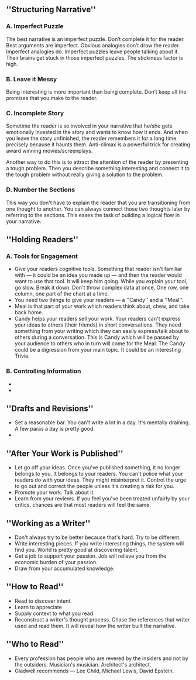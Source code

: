 ## ''Structuring Narrative''

### A. Imperfect Puzzle<br>
The best narrative is an imperfect puzzle. Don’t complete it for the reader. Best arguments are imperfect. Obvious analogies don’t draw the reader. Imperfect analogies do. Imperfect puzzles leave people talking about it. Their brains get stuck in those imperfect puzzles. The stickiness factor is high. 

### B. Leave it Messy<br>
Being interesting is more important than being complete. Don’t keep all the promises that you make to the reader. 

### C. Incomplete Story<br>
Sometime the reader is so involved in your narrative that he/she gets emotionally invested in the story and wants to know how it ends. And when you leave the story unfinished, the reader remembers it for a long time precisely because it haunts them. Anti-climax is a powerful trick for creating award winning movies/screenplays. 

Another way to do this is to attract the attention of the reader by presenting a tough problem. Then you describe something interesting and connect it to the tough problem without really giving a solution to the problem. 

### D. Number the Sections<br>
This way you don't have to explain the reader that you are transitioning from one thought to another. You can always connect those two thoughts later by referring to the sections. This eases the task of building a logical flow in your narrative.

## ''Holding Readers''

### A. Tools for Engagement<br>

* Give your readers cognitive tools. Something that reader isn't familiar with — it could be an idea you made up — and then the reader would want to use that tool. It will keep him going. While you explain your tool, go slow. Break it down. Don't throw complex data at once. One row, one column, one part of the chart at a time. 
* You need two things to give your readers — a ''Candy'' and a ''Meal''. 
* Meal is that part of your work which readers think about, chew, and take back home. 
* Candy helps your readers sell your work. Your readers can't express your ideas to others (their friends) in short conversations. They need something from your writing which they can easily express/talk about to others during a conversation. This is Candy which will be passed by your audience to others who in turn will come for the Meal. The Candy could be a digression from your main topic. It could be an interesting Trivia.

### B. Controlling Information<br>

*
*

## ''Drafts and Revisions''

* Set a reasonable bar. You can't write a lot in a day. It's mentally draining. A few paras a day is pretty good.
* 

## ''After Your Work is Published''

* Let go off your ideas. Once you've published something, it no longer belongs to you. It belongs to your readers. You can't police what your readers do with your ideas. They might misinterpret it. Control the urge to go out and correct the people unless it's creating a risk for you.
* Promote your work. Talk about it.
* Learn from your reviews. If you feel you've been treated unfairly by your critics, chances are that most readers will feel the same.  

## ''Working as a Writer''

* Don't always try to be better because that's hard. Try to be different.
* Write interesting pieces. If you write interesting things, the system will find you. World is pretty good at discovering talent.
* Get a job to support your passion. Job will relieve you from the economic burden of your passion.
* Draw from your accumulated knowledge.

## ''How to Read''

* Read to discover intent.
* Learn to appreciate
* Supply context to what you read.
* Reconstruct a writer's thought process. Chase the references that writer used and read them. It will reveal how the writer built the narrative.

## ''Who to Read''

* Every profession has people who are revered by the insiders and not by the outsiders. Musician's musician. Architect's architect.
* Gladwell recommends — Lee Child, Michael Lewis, David Epstein.
